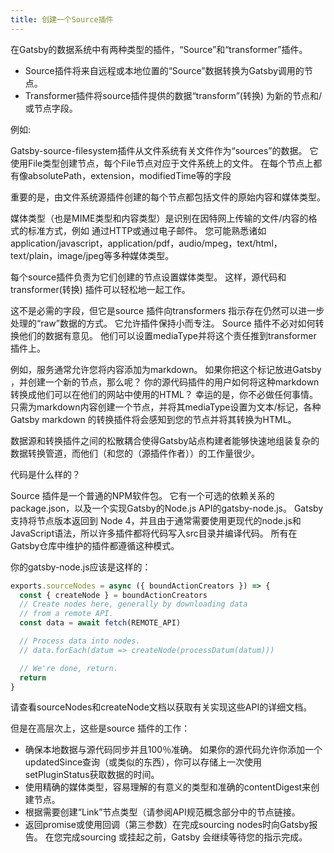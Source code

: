 ```yaml
---
title: 创建一个Source插件
---
```

在Gatsby的数据系统中有两种类型的插件，“Source”和“transformer”插件。

* Source插件将来自远程或本地位置的“Source”数据转换为Gatsby调用的节点。
* Transformer插件将source插件提供的数据“transform”(转换) 为新的节点和/或节点字段。

例如:

Gatsby-source-filesystem插件从文件系统有关文件作为“sources”的数据。 它使用File类型创建节点，每个File节点对应于文件系统上的文件。 在每个节点上都有像absolutePath，extension，modifiedTime等的字段

重要的是，由文件系统源插件创建的每个节点都包括文件的原始内容和媒体类型。

媒体类型（也是MIME类型和内容类型）是识别在因特网上传输的文件/内容的格式的标准方式，例如 通过HTTP或通过电子邮件。 您可能熟悉诸如application/javascript，application/pdf，audio/mpeg，text/html，text/plain，image/jpeg等多种媒体类型。

每个source插件负责为它们创建的节点设置媒体类型。 这样，源代码和transformer(转换) 插件可以轻松地一起工作。

这不是必需的字段，但它是source 插件向transformers 指示存在仍然可以进一步处理的“raw”数据的方式。 它允许插件保持小而专注。 Source 插件不必对如何转换他们的数据有意见。 他们可以设置mediaType并将这个责任推到transformer 插件上。

例如，服务通常允许您将内容添加为markdown。 如果你把这个标记放进Gatsby ，并创建一个新的节点，那么呢？ 你的源代码插件的用户如何将这种markdown 转换成他们可以在他们的网站中使用的HTML？ 幸运的是，你不必做任何事情。 只需为markdown内容创建一个节点，并将其mediaType设置为文本/标记，各种Gatsby markdown 的转换插件将会感知到您的节点并将其转换为HTML。

数据源和转换插件之间的松散耦合使得Gatsby站点构建者能够快速地组装复杂的数据转换管道，而他们（和您的（源插件作者））的工作量很少。

代码是什么样的？

Source 插件是一个普通的NPM软件包。 它有一个可选的依赖关系的package.json，以及一个实现Gatsby的Node.js API的gatsby-node.js。 Gatsby支持将节点版本返回到 Node 4，并且由于通常需要使用更现代的node.js和JavaScript语法，所以许多插件都将代码写入src目录并编译代码。 所有在Gatsby仓库中维护的插件都遵循这种模式。

你的gatsby-node.js应该是这样的：

```javascript
exports.sourceNodes = async ({ boundActionCreators }) => {
  const { createNode } = boundActionCreators
  // Create nodes here, generally by downloading data
  // from a remote API.
  const data = await fetch(REMOTE_API)

  // Process data into nodes.
  // data.forEach(datum => createNode(processDatum(datum)))

  // We're done, return.
  return
}
```

请查看sourceNodes和createNode文档以获取有关实现这些API的详细文档。

但是在高层次上，这些是source 插件的工作：

* 确保本地数据与源代码同步并且100％准确。 如果你的源代码允许你添加一个updatedSince查询（或类似的东西），你可以存储上一次使用setPluginStatus获取数据的时间。
* 使用精确的媒体类型，容易理解的有意义的类型和准确的contentDigest来创建节点。
* 根据需要创建“Link”节点类型（请参阅API规范概念部分中的节点链接。
* 返回promise或使用回调（第三参数）在完成sourcing nodes时向Gatsby报告。 在您完成sourcing 或挂起之前，Gatsby 会继续等待您的指示完成。